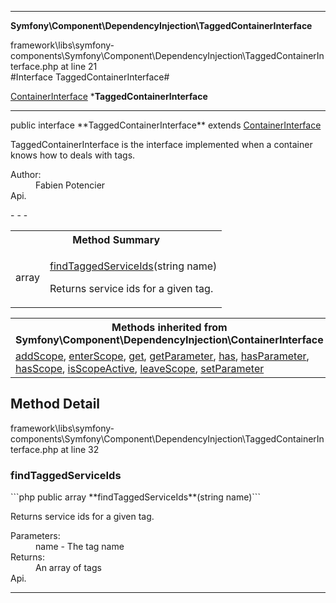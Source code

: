 - - -

**Symfony\Component\DependencyInjection\TaggedContainerInterface**
<div class="location">framework\libs\symfony-components\Symfony\Component\DependencyInjection\TaggedContainerInterface.php at line 21</div>
#Interface TaggedContainerInterface#

<a href="https://github.com/JeyDotC/Hirudo-docs/blob/master/symfony/component/dependencyinjection/containerinterface.html">ContainerInterface</a>
    ***TaggedContainerInterface**


- - -

<p class="signature">public  interface **TaggedContainerInterface**
extends <a href="https://github.com/JeyDotC/Hirudo-docs/blob/master/symfony/component/dependencyinjection/containerinterface.html">ContainerInterface</a>

</p>

<div class="comment" id="overview_description"><p>TaggedContainerInterface is the interface implemented when a container knows how to deals with tags.</p></div>

<dl>
<dt>Author:</dt>
<dd>Fabien Potencier <fabien@symfony.com></dd>
<dt>Api.</dt>
</dl>
- - -

<table id="summary_method">
<tr><th colspan="2">Method Summary</th></tr>
<tr>
<td class="type"> array</td>
<td class="description"><p class="name"><a href="#findTaggedServiceIds">findTaggedServiceIds</a>(string name)</p><p class="description">Returns service ids for a given tag.</p></td>
</tr>
</table>

<table class="inherit">
<tr><th colspan="2">Methods inherited from Symfony\Component\DependencyInjection\ContainerInterface</th></tr>
<tr><td><a href="https://github.com/JeyDotC/Hirudo-docs/blob/master/symfony/component/dependencyinjection/containerinterface.html#addScope()">addScope</a>, <a href="https://github.com/JeyDotC/Hirudo-docs/blob/master/symfony/component/dependencyinjection/containerinterface.html#enterScope()">enterScope</a>, <a href="https://github.com/JeyDotC/Hirudo-docs/blob/master/symfony/component/dependencyinjection/containerinterface.html#get()">get</a>, <a href="https://github.com/JeyDotC/Hirudo-docs/blob/master/symfony/component/dependencyinjection/containerinterface.html#getParameter()">getParameter</a>, <a href="https://github.com/JeyDotC/Hirudo-docs/blob/master/symfony/component/dependencyinjection/containerinterface.html#has()">has</a>, <a href="https://github.com/JeyDotC/Hirudo-docs/blob/master/symfony/component/dependencyinjection/containerinterface.html#hasParameter()">hasParameter</a>, <a href="https://github.com/JeyDotC/Hirudo-docs/blob/master/symfony/component/dependencyinjection/containerinterface.html#hasScope()">hasScope</a>, <a href="https://github.com/JeyDotC/Hirudo-docs/blob/master/symfony/component/dependencyinjection/containerinterface.html#isScopeActive()">isScopeActive</a>, <a href="https://github.com/JeyDotC/Hirudo-docs/blob/master/symfony/component/dependencyinjection/containerinterface.html#leaveScope()">leaveScope</a>, <a href="https://github.com/JeyDotC/Hirudo-docs/blob/master/symfony/component/dependencyinjection/containerinterface.html#setParameter()">setParameter</a></td></tr></table>

<h2 id="detail_method">Method Detail</h2>
<div class="location">framework\libs\symfony-components\Symfony\Component\DependencyInjection\TaggedContainerInterface.php at line 32</div>
<h3 id="findTaggedServiceIds()">findTaggedServiceIds</h3>
```php
public  array **findTaggedServiceIds**(string name)```
<div class="details">
<p>Returns service ids for a given tag.</p><dl>
<dt>Parameters:</dt>
<dd>name - The tag name</dd>
<dt>Returns:</dt>
<dd>An array of tags</dd>
<dt>Api.</dt>
</dl>
</div>

- - -


